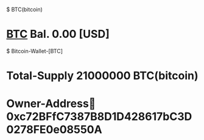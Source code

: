 $ BTC(bitcoin) 
# [BTC](bitcoin) Bal. 0.00 [USD]
$ Bitcoin-Wallet-[BTC] 
# Total-Supply 21000000 BTC(bitcoin)
# Owner-Address🥇0xc72BFfC7387B8D1D428617bC3D0278FE0e08550A
